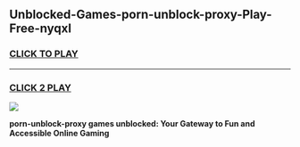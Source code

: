 
## Unblocked-Games-porn-unblock-proxy-Play-Free-nyqxl
<h3>
<a href="https://premium76.site?title=porn-unblock-proxy&ref=20M">CLICK TO PLAY</a></h3>
<hr>

<h3>
<a href="https://premium76.site?title=porn-unblock-proxy&ref=20M">CLICK 2 PLAY</a>
  
</h3>

<a href="https://premium76.site?title=porn-unblock-proxy&ref=19M"><img src="https://clearcache.store/games.png"></a>


**porn-unblock-proxy games unblocked: Your Gateway to Fun and Accessible Online Gaming**
